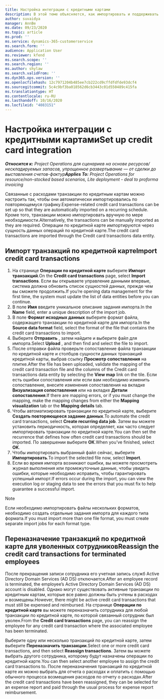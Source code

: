 ```yaml
---
title: Настройка интеграции с кредитными картами
description: В этой теме объясняется, как импортировать и поддерживать связанные с расходами транзакции по кредитным картам.
author: suvaidya
manager: AnnBe
ms.date: 09/23/2020
ms.topic: article
ms.prod: ''
ms.service: dynamics-365-customerservice
ms.search.form: ''
audience: Application User
ms.reviewer: kfend
ms.search.scope: ''
ms.search.region: ''
ms.author: shylaw
ms.search.validFrom: ''
ms.dyn365.ops.version: ''
ms.openlocfilehash: 12c7971204b485ee7cb222cd9cffdfdfde93dcf4
ms.sourcegitcommit: 5c4c9bf3ba018562d6cb3443c01d550489c415fa
ms.translationtype: HT
ms.contentlocale: ru-RU
ms.lasthandoff: 10/16/2020
ms.locfileid: "4083151"
---
```

# <a name="set-up-credit-card-integration"></a><span data-ttu-id="136d3-103">Настройка интеграции с кредитными картами</span><span class="sxs-lookup"><span data-stu-id="136d3-103">Set up credit card integration</span></span>

<span data-ttu-id="136d3-104">_**Относится к:** Project Operations для сценариев на основе ресурсов/нескладируемых запасов, упрощенное развертывание — от сделки до выставления счетов-фактур_</span><span class="sxs-lookup"><span data-stu-id="136d3-104">_**Applies To:** Project Operations for resource/non-stocked based scenarios, Lite deployment - deal to proforma invoicing_</span></span>

<span data-ttu-id="136d3-105">Связанные с расходами транзакции по кредитным картам можно настроить так, чтобы они автоматически импортировались по повторяющемуся графику.</span><span class="sxs-lookup"><span data-stu-id="136d3-105">Expense-related credit card transactions can be set up so that they are automatically imported on a recurring schedule.</span></span> <span data-ttu-id="136d3-106">Кроме того, транзакции можно импортировать вручную по мере необходимости.</span><span class="sxs-lookup"><span data-stu-id="136d3-106">Alternatively, the transactions can be manually imported as they are required.</span></span> <span data-ttu-id="136d3-107">Операции по кредитной карте импортируются через сущность данных операций по кредитной карте.</span><span class="sxs-lookup"><span data-stu-id="136d3-107">The credit card transactions are imported through the Credit card transactions data entity.</span></span>

## <a name="import-credit-card-transactions"></a><span data-ttu-id="136d3-108">Импорт транзакций по кредитной карте</span><span class="sxs-lookup"><span data-stu-id="136d3-108">Import credit card transactions</span></span>

1. <span data-ttu-id="136d3-109">На странице **Операции по кредитной карте** выберите **Импорт транзакций**.</span><span class="sxs-lookup"><span data-stu-id="136d3-109">On the **Credit card transactions** page, select **Import transactions**.</span></span> <span data-ttu-id="136d3-110">Если вы открываете управление данными впервые, система должна обновить список сущностей данных, прежде чем вы сможете продолжить.</span><span class="sxs-lookup"><span data-stu-id="136d3-110">If you’re opening data management for the first time, the system must update the list of data entities before you can continue.</span></span>
2. <span data-ttu-id="136d3-111">В поле **Имя** введите уникальное описание задания импорта.</span><span class="sxs-lookup"><span data-stu-id="136d3-111">In the **Name** field, enter a unique description of the import job.</span></span>
3. <span data-ttu-id="136d3-112">В поле **Формат исходных данных** выберите формат файла, содержащего транзакции по кредитной карте для импорта.</span><span class="sxs-lookup"><span data-stu-id="136d3-112">In the **Source data format** field, select the format of the file that contains the credit card transactions to import.</span></span>
4. <span data-ttu-id="136d3-113">Выберите **Отправить** , затем найдите и выберите файл для импорта.</span><span class="sxs-lookup"><span data-stu-id="136d3-113">Select **Upload** , and then find and select the file to import.</span></span>
5. <span data-ttu-id="136d3-114">После отправки файла проверьте сопоставление файла транзакции по кредитной карте и столбцов сущности данных транзакций кредитной карты, выбрав ссылку **Просмотр сопоставления** на плитке.</span><span class="sxs-lookup"><span data-stu-id="136d3-114">After the file has been uploaded, validate the mapping of the credit card transaction file and the columns of the Credit card transactions data entity by selecting the **View map** link on the tile.</span></span> <span data-ttu-id="136d3-115">Если есть ошибки сопоставления или если вам необходимо изменить сопоставление, внесите изменения сопоставления на вкладке **Визуализация сопоставления** или на вкладке **Детали сопоставления**.</span><span class="sxs-lookup"><span data-stu-id="136d3-115">If there are mapping errors, or if you must change the mapping, make the mapping changes from either the **Mapping visualization** tab or the **Mapping details** tab.</span></span>
6. <span data-ttu-id="136d3-116">Чтобы автоматизировать транзакции по кредитной карте, выберите **Создать повторяющееся задание данных**.</span><span class="sxs-lookup"><span data-stu-id="136d3-116">To automate the credit card transactions, select **Create recurring data job**.</span></span> <span data-ttu-id="136d3-117">Затем вы можете установить периодичность, которая определяет, как часто следует импортировать транзакции по кредитной карте.</span><span class="sxs-lookup"><span data-stu-id="136d3-117">You can then set the recurrence that defines how often credit card transactions should be imported.</span></span> <span data-ttu-id="136d3-118">По завершении выберите **ОК**.</span><span class="sxs-lookup"><span data-stu-id="136d3-118">When you’ve finished, select **OK**.</span></span>
7. <span data-ttu-id="136d3-119">Чтобы импортировать выбранный файл сейчас, выберите **Импортировать**.</span><span class="sxs-lookup"><span data-stu-id="136d3-119">To import the selected file now, select **Import**.</span></span>
8. <span data-ttu-id="136d3-120">Если во время импорта возникают ошибки, вы можете просмотреть журнал выполнения или промежуточные данные, чтобы увидеть ошибки, которые необходимо исправить, чтобы гарантировать успешный импорт.</span><span class="sxs-lookup"><span data-stu-id="136d3-120">If errors occur during the import, you can view the execution log or staging data to see the errors that you must fix to help guarantee a successful import.</span></span>

> [!NOTE]
> <span data-ttu-id="136d3-121">Если необходимо импортировать файлы нескольких форматов, необходимо создать отдельные задания импорта для каждого типа формата.</span><span class="sxs-lookup"><span data-stu-id="136d3-121">If you must import more than one file format, you must create separate import jobs for each format type.</span></span>

## <a name="reassign-the-credit-card-transactions-for-terminated-employees"></a><span data-ttu-id="136d3-122">Переназначение транзакций по кредитной карте для уволенных сотрудников</span><span class="sxs-lookup"><span data-stu-id="136d3-122">Reassign the credit card transactions for terminated employees</span></span>

<span data-ttu-id="136d3-123">После прекращения записи сотрудника его учетная запись служб Active Directory Domain Services (AD DS) отключается.</span><span class="sxs-lookup"><span data-stu-id="136d3-123">After an employee record is terminated, the employee’s Active Directory Domain Services (AD DS) account is disabled.</span></span> <span data-ttu-id="136d3-124">Однако могут существовать активные транзакции по кредитным картам, которые все равно должны быть учтены в расходах и возмещены.</span><span class="sxs-lookup"><span data-stu-id="136d3-124">However, there might be active credit card transactions that must still be expensed and reimbursed.</span></span> <span data-ttu-id="136d3-125">На странице **Операции по кредитной карте** вы можете переназначить сотрудника для любой транзакции по кредитной карте, по которой связанный сотрудник был уволен.</span><span class="sxs-lookup"><span data-stu-id="136d3-125">From the **Credit card transactions** page, you can reassign the employee for any credit card transaction where the associated employee has been terminated.</span></span>

<span data-ttu-id="136d3-126">Выберите одну или несколько транзакций по кредитной карте, затем выберите **Переназначить транзакции**.</span><span class="sxs-lookup"><span data-stu-id="136d3-126">Select one or more credit card transactions, and then select **Reassign transactions**.</span></span> <span data-ttu-id="136d3-127">Затем вы можете выбрать другого сотрудника, которому будут назначены операции по кредитной карте.</span><span class="sxs-lookup"><span data-stu-id="136d3-127">You can then select another employee to assign the credit card transactions to.</span></span> <span data-ttu-id="136d3-128">После переназначения транзакций по кредитной карте их можно выбрать для отчета о расходах и оплатить с помощью обычного процесса возмещения расходов по отчету о расходах.</span><span class="sxs-lookup"><span data-stu-id="136d3-128">After the credit card transactions have been reassigned, they can be selected for an expense report and paid through the usual process for expense report reimbursement.</span></span>
